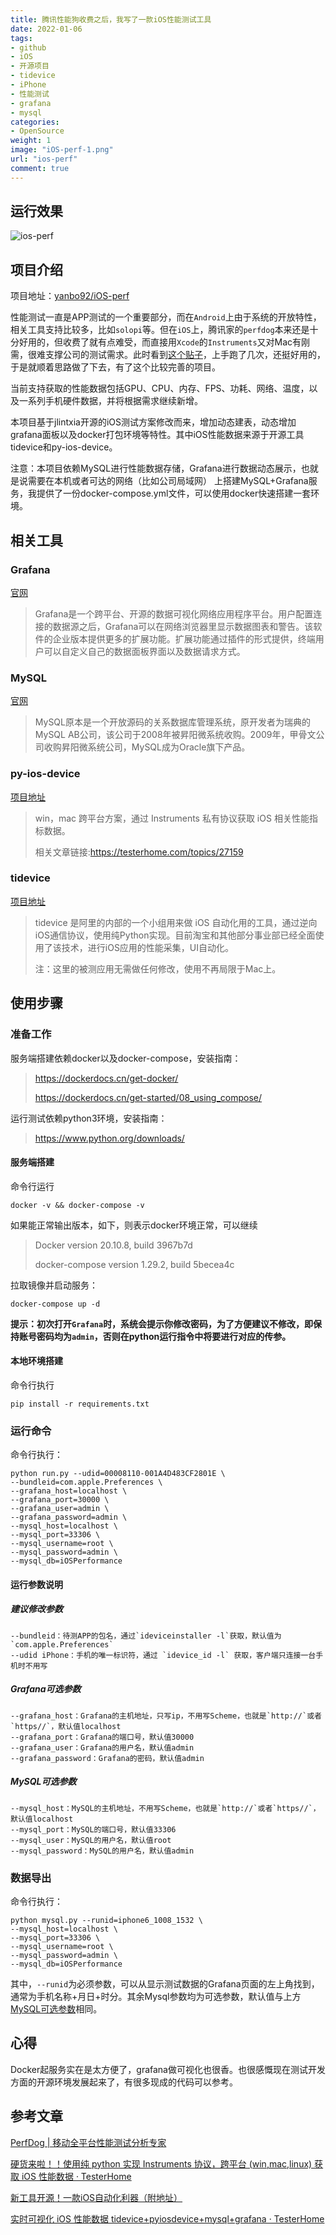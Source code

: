 ```yaml
---
title: 腾讯性能狗收费之后，我写了一款iOS性能测试工具
date: 2022-01-06
tags:
- github
- iOS
- 开源项目
- tidevice
- iPhone
- 性能测试
- grafana
- mysql
categories:
- OpenSource
weight: 1
image: "iOS-perf-1.png"
url: "ios-perf"
comment: true
---
```




## 运行效果

![ios-perf](iOS-perf-1.png)


## 项目介绍

项目地址：[yanbo92/iOS-perf](https://github.com/yanbo92/iOS-perf)

性能测试一直是APP测试的一个重要部分，而在`Android`上由于系统的开放特性，相关工具支持比较多，比如`solopi`等。但在`iOS`上，腾讯家的`perfdog`本来还是十分好用的，但收费了就有点难受，而直接用`Xcode`的`Instruments`又对Mac有刚需，很难支撑公司的测试需求。此时看到[这个贴子](http://testerhome.com/topics/31066)，上手跑了几次，还挺好用的，于是就顺着思路做了下去，有了这个比较完善的项目。

当前支持获取的性能数据包括GPU、CPU、内存、FPS、功耗、网络、温度，以及一系列手机硬件数据，并将根据需求继续新增。

本项目基于jlintxia开源的iOS测试方案修改而来，增加动态建表，动态增加grafana面板以及docker打包环境等特性。其中iOS性能数据来源于开源工具tidevice和py-ios-device。

注意：本项目依赖MySQL进行性能数据存储，Grafana进行数据动态展示，也就是说需要在本机或者可达的网络（比如公司局域网） 上搭建MySQL+Grafana服务，我提供了一份docker-compose.yml文件，可以使用docker快速搭建一套环境。



## 相关工具

### Grafana
[官网](https://grafana.com/)

> Grafana是一个跨平台、开源的数据可视化网络应用程序平台。用户配置连接的数据源之后，Grafana可以在网络浏览器里显示数据图表和警告。该软件的企业版本提供更多的扩展功能。扩展功能通过插件的形式提供，终端用户可以自定义自己的数据面板界面以及数据请求方式。

### MySQL
[官网](https://www.mysql.com/cn/)

> MySQL原本是一个开放源码的关系数据库管理系统，原开发者为瑞典的MySQL AB公司，该公司于2008年被昇阳微系统收购。2009年，甲骨文公司收购昇阳微系统公司，MySQL成为Oracle旗下产品。


### py-ios-device
[项目地址](https://github.com/YueChen-C/py-ios-device)

> win，mac 跨平台方案，通过 Instruments 私有协议获取 iOS 相关性能指标数据。
>
> 相关文章链接:https://testerhome.com/topics/27159


### tidevice
[项目地址](https://github.com/alibaba/taobao-iphone-device)

> tidevice 是阿里的内部的一个小组用来做 iOS 自动化用的工具，通过逆向iOS通信协议，使用纯Python实现。目前淘宝和其他部分事业部已经全面使用了该技术，进行iOS应用的性能采集，UI自动化。
>
> 注：这里的被测应用无需做任何修改，使用不再局限于Mac上。



## 使用步骤

### 准备工作

服务端搭建依赖docker以及docker-compose，安装指南：

>https://dockerdocs.cn/get-docker/
>
>https://dockerdocs.cn/get-started/08_using_compose/

运行测试依赖python3环境，安装指南：

>https://www.python.org/downloads/


#### 服务端搭建

命令行运行

```shell
docker -v && docker-compose -v
```

如果能正常输出版本，如下，则表示docker环境正常，可以继续

>Docker version 20.10.8, build 3967b7d
>
>docker-compose version 1.29.2, build 5becea4c

拉取镜像并启动服务：

```shell
docker-compose up -d  
```
**提示：初次打开`Grafana`时，系统会提示你修改密码，为了方便建议不修改，即保持账号密码均为`admin`，否则在python运行指令中将要进行对应的传参。**



#### 本地环境搭建

命令行执行

```shell
pip install -r requirements.txt
```






### 运行命令
命令行执行：
```shell
python run.py --udid=00008110-001A4D483CF2801E \
--bundleid=com.apple.Preferences \
--grafana_host=localhost \
--grafana_port=30000 \
--grafana_user=admin \
--grafana_password=admin \
--mysql_host=localhost \
--mysql_port=33306 \
--mysql_username=root \
--mysql_password=admin \
--mysql_db=iOSPerformance
```


#### 运行参数说明



##### 建议修改参数
```
--bundleid：待测APP的包名，通过`ideviceinstaller -l`获取，默认值为`com.apple.Preferences`
--udid iPhone：手机的唯一标识符，通过 `idevice_id -l` 获取，客户端只连接一台手机时不用写
```


##### Grafana可选参数
```
--grafana_host：Grafana的主机地址，只写ip，不用写Scheme，也就是`http://`或者`https//`，默认值localhost
--grafana_port：Grafana的端口号，默认值30000
--grafana_user：Grafana的用户名，默认值admin
--grafana_password：Grafana的密码，默认值admin
```

##### MySQL可选参数
```
--mysql_host：MySQL的主机地址，不用写Scheme，也就是`http://`或者`https//`，默认值localhost
--mysql_port：MySQL的端口号，默认值33306
--mysql_user：MySQL的用户名，默认值root
--mysql_password：MySQL的用户名，默认值admin
```


### 数据导出

命令行执行：
```shell
python mysql.py --runid=iphone6_1008_1532 \
--mysql_host=localhost \
--mysql_port=33306 \
--mysql_username=root \
--mysql_password=admin \
--mysql_db=iOSPerformance
```

其中，`--runid`为必须参数，可以从显示测试数据的Grafana页面的左上角找到，通常为手机名称+月日+时分。其余Mysql参数均为可选参数，默认值与上方[MySQL可选参数](#MySQL可选参数)相同。



## 心得

Docker起服务实在是太方便了，grafana做可视化也很香。也很感慨现在测试开发方面的开源环境发展起来了，有很多现成的代码可以参考。



## 参考文章

[PerfDog | 移动全平台性能测试分析专家](https://perfdog.qq.com/)

[硬货来啦！！使用纯 python 实现 Instruments 协议，跨平台 (win,mac,linux) 获取 iOS 性能数据 · TesterHome](https://testerhome.com/topics/27159)

[新工具开源！一款iOS自动化利器（附地址）](https://tech.taobao.org/news/lxhg5l)

[实时可视化 iOS 性能数据 tidevice+pyiosdevice+mysql+grafana · TesterHome](http://testerhome.com/topics/31066)
